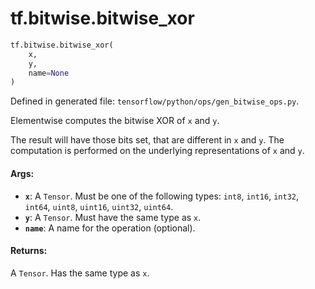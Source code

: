 <div itemscope itemtype="http://developers.google.com/ReferenceObject">
<meta itemprop="name" content="tf.bitwise.bitwise_xor" />
<meta itemprop="path" content="Stable" />
</div>

# tf.bitwise.bitwise_xor

``` python
tf.bitwise.bitwise_xor(
    x,
    y,
    name=None
)
```



Defined in generated file: `tensorflow/python/ops/gen_bitwise_ops.py`.

Elementwise computes the bitwise XOR of `x` and `y`.

The result will have those bits set, that are different in `x` and `y`. The
computation is performed on the underlying representations of `x` and `y`.

#### Args:

* <b>`x`</b>: A `Tensor`. Must be one of the following types: `int8`, `int16`, `int32`, `int64`, `uint8`, `uint16`, `uint32`, `uint64`.
* <b>`y`</b>: A `Tensor`. Must have the same type as `x`.
* <b>`name`</b>: A name for the operation (optional).


#### Returns:

A `Tensor`. Has the same type as `x`.